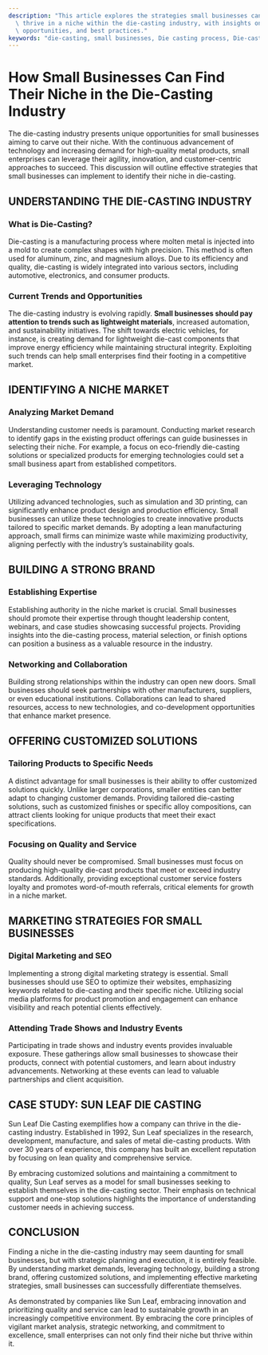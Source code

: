 ```yaml
---
description: "This article explores the strategies small businesses can employ to identify and\
  \ thrive in a niche within the die-casting industry, with insights on market trends,\
  \ opportunities, and best practices."
keywords: "die-casting, small businesses, Die casting process, Die-cast aluminum"
---
```

# How Small Businesses Can Find Their Niche in the Die-Casting Industry

The die-casting industry presents unique opportunities for small businesses aiming to carve out their niche. With the continuous advancement of technology and increasing demand for high-quality metal products, small enterprises can leverage their agility, innovation, and customer-centric approaches to succeed. This discussion will outline effective strategies that small businesses can implement to identify their niche in die-casting.

## UNDERSTANDING THE DIE-CASTING INDUSTRY

### What is Die-Casting?

Die-casting is a manufacturing process where molten metal is injected into a mold to create complex shapes with high precision. This method is often used for aluminum, zinc, and magnesium alloys. Due to its efficiency and quality, die-casting is widely integrated into various sectors, including automotive, electronics, and consumer products.

### Current Trends and Opportunities

The die-casting industry is evolving rapidly. **Small businesses should pay attention to trends such as lightweight materials**, increased automation, and sustainability initiatives. The shift towards electric vehicles, for instance, is creating demand for lightweight die-cast components that improve energy efficiency while maintaining structural integrity. Exploiting such trends can help small enterprises find their footing in a competitive market.

## IDENTIFYING A NICHE MARKET

### Analyzing Market Demand

Understanding customer needs is paramount. Conducting market research to identify gaps in the existing product offerings can guide businesses in selecting their niche. For example, a focus on eco-friendly die-casting solutions or specialized products for emerging technologies could set a small business apart from established competitors.

### Leveraging Technology

Utilizing advanced technologies, such as simulation and 3D printing, can significantly enhance product design and production efficiency. Small businesses can utilize these technologies to create innovative products tailored to specific market demands. By adopting a lean manufacturing approach, small firms can minimize waste while maximizing productivity, aligning perfectly with the industry’s sustainability goals.

## BUILDING A STRONG BRAND

### Establishing Expertise

Establishing authority in the niche market is crucial. Small businesses should promote their expertise through thought leadership content, webinars, and case studies showcasing successful projects. Providing insights into the die-casting process, material selection, or finish options can position a business as a valuable resource in the industry.

### Networking and Collaboration

Building strong relationships within the industry can open new doors. Small businesses should seek partnerships with other manufacturers, suppliers, or even educational institutions. Collaborations can lead to shared resources, access to new technologies, and co-development opportunities that enhance market presence.

## OFFERING CUSTOMIZED SOLUTIONS

### Tailoring Products to Specific Needs

A distinct advantage for small businesses is their ability to offer customized solutions quickly. Unlike larger corporations, smaller entities can better adapt to changing customer demands. Providing tailored die-casting solutions, such as customized finishes or specific alloy compositions, can attract clients looking for unique products that meet their exact specifications.

### Focusing on Quality and Service

Quality should never be compromised. Small businesses must focus on producing high-quality die-cast products that meet or exceed industry standards. Additionally, providing exceptional customer service fosters loyalty and promotes word-of-mouth referrals, critical elements for growth in a niche market.

## MARKETING STRATEGIES FOR SMALL BUSINESSES

### Digital Marketing and SEO

Implementing a strong digital marketing strategy is essential. Small businesses should use SEO to optimize their websites, emphasizing keywords related to die-casting and their specific niche. Utilizing social media platforms for product promotion and engagement can enhance visibility and reach potential clients effectively.

### Attending Trade Shows and Industry Events

Participating in trade shows and industry events provides invaluable exposure. These gatherings allow small businesses to showcase their products, connect with potential customers, and learn about industry advancements. Networking at these events can lead to valuable partnerships and client acquisition.

## CASE STUDY: SUN LEAF DIE CASTING

Sun Leaf Die Casting exemplifies how a company can thrive in the die-casting industry. Established in 1992, Sun Leaf specializes in the research, development, manufacture, and sales of metal die-casting products. With over 30 years of experience, this company has built an excellent reputation by focusing on lean quality and comprehensive service.

By embracing customized solutions and maintaining a commitment to quality, Sun Leaf serves as a model for small businesses seeking to establish themselves in the die-casting sector. Their emphasis on technical support and one-stop solutions highlights the importance of understanding customer needs in achieving success.

## CONCLUSION

Finding a niche in the die-casting industry may seem daunting for small businesses, but with strategic planning and execution, it is entirely feasible. By understanding market demands, leveraging technology, building a strong brand, offering customized solutions, and implementing effective marketing strategies, small businesses can successfully differentiate themselves. 

As demonstrated by companies like Sun Leaf, embracing innovation and prioritizing quality and service can lead to sustainable growth in an increasingly competitive environment. By embracing the core principles of vigilant market analysis, strategic networking, and commitment to excellence, small enterprises can not only find their niche but thrive within it.
